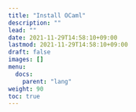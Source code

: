```yaml
---
title: "Install OCaml"
description: ""
lead: ""
date: 2021-11-29T14:58:10+09:00
lastmod: 2021-11-29T14:58:10+09:00
draft: false
images: []
menu: 
  docs:
    parent: "lang"
weight: 90
toc: true
---
```


